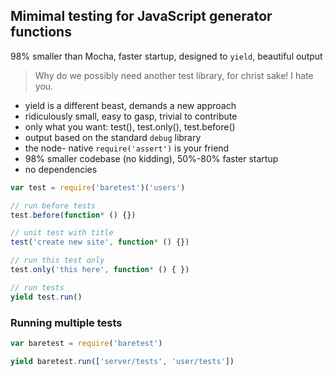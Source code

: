 
## Mimimal testing for JavaScript generator functions
98% smaller than Mocha, faster startup, designed to `yield`, beautiful output

> Why do we possibly need another test library, for christ sake! I hate you.


- yield is a different beast, demands a new approach
- ridiculously small, easy to gasp, trivial to contribute
- only what you want: test(), test.only(), test.before()
- output based on the standard `debug` library
- the node- native `require('assert')` is your friend
- 98% smaller codebase (no kidding), 50%-80% faster startup
- no dependencies



``` javascript
var test = require('baretest')('users')

// run before tests
test.before(function* () {})

// unit test with title
test('create new site', function* () {})

// run this test only
test.only('this here', function* () { })

// run tests
yield test.run()
```


### Running multiple tests

``` javascript
var baretest = require('baretest')

yield baretest.run(['server/tests', 'user/tests'])
```